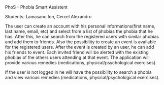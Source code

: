 PhoS - Phobia Smart Assistent

Students: Lamasanu Ion, Cercel Alexandru

The user can create an account with his personal informations(first name, last name, email, etc) and select from a list
of phobias the phobia that he has. After this, he can search from the registered users with similar phobias and add them to friends.
Also the possibility to create an event is available for the registered users. After the event is created by an user, he can add his friends to event. Each invited friend will be alerted with the existing phobias of the others users attending at that event. 
The application will provide various remedies (medications, physical/psychological exercises).

If the user is not logged in he will have the possibility to search a phobia and view various remedies (medications, physical/psychological exercises).





          

